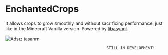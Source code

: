 # EnchantedCrops
It allows crops to grow smoothly and without sacrificing performance, just like in the Minecraft Vanilla version. Powered by [libasynql](https://github.com/poggit/libasynql).

![Adsız tasarım](https://github.com/user-attachments/assets/781ef63e-70fc-40a5-b39a-37301eb69e71)

                                                STILL IN DEVELOPMENT!
